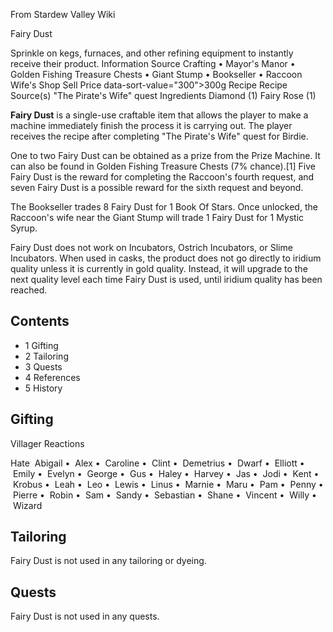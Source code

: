 From Stardew Valley Wiki

Fairy Dust

Sprinkle on kegs, furnaces, and other refining equipment to instantly receive their product. Information Source Crafting • Mayor's Manor • Golden Fishing Treasure Chests • Giant Stump • Bookseller • Raccoon Wife's Shop Sell Price data-sort-value="300"&gt;300g Recipe Recipe Source(s) "The Pirate's Wife" quest Ingredients Diamond (1) Fairy Rose (1)

**Fairy Dust** is a single-use craftable item that allows the player to make a machine immediately finish the process it is carrying out. The player receives the recipe after completing "The Pirate's Wife" quest for Birdie.

One to two Fairy Dust can be obtained as a prize from the Prize Machine. It can also be found in Golden Fishing Treasure Chests (7% chance).\[1] Five Fairy Dust is the reward for completing the Raccoon's fourth request, and seven Fairy Dust is a possible reward for the sixth request and beyond.

The Bookseller trades 8 Fairy Dust for 1 Book Of Stars. Once unlocked, the Raccoon's wife near the Giant Stump will trade 1 Fairy Dust for 1 Mystic Syrup.

Fairy Dust does not work on Incubators, Ostrich Incubators, or Slime Incubators. When used in casks, the product does not go directly to iridium quality unless it is currently in gold quality. Instead, it will upgrade to the next quality level each time Fairy Dust is used, until iridium quality has been reached.

## Contents

- 1 Gifting
- 2 Tailoring
- 3 Quests
- 4 References
- 5 History

## Gifting

Villager Reactions

Hate  Abigail •  Alex •  Caroline •  Clint •  Demetrius •  Dwarf •  Elliott •  Emily •  Evelyn •  George •  Gus •  Haley •  Harvey •  Jas •  Jodi •  Kent •  Krobus •  Leah •  Leo •  Lewis •  Linus •  Marnie •  Maru •  Pam •  Penny •  Pierre •  Robin •  Sam •  Sandy •  Sebastian •  Shane •  Vincent •  Willy •  Wizard

## Tailoring

Fairy Dust is not used in any tailoring or dyeing.

## Quests

Fairy Dust is not used in any quests.
